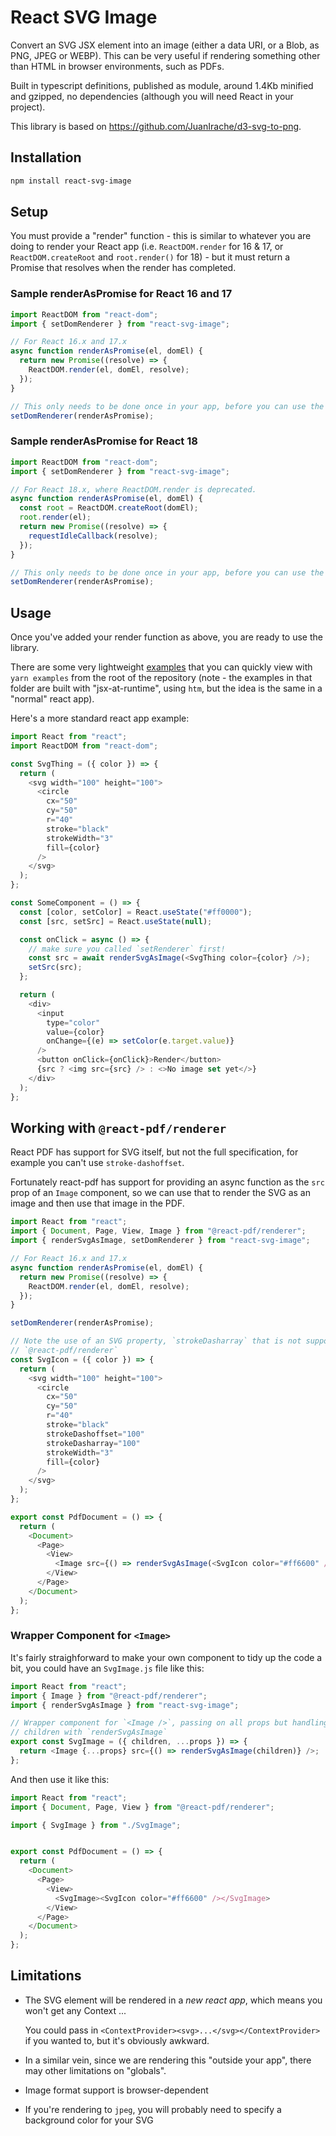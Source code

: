 # React SVG Image

Convert an SVG JSX element into an image (either a data URI, or a Blob, as PNG,
JPEG or WEBP). This can be very useful if rendering something other than HTML
in browser environments, such as PDFs.

Built in typescript definitions, published as module, around 1.4Kb minified and
gzipped, no dependencies (although you will need React in your project).

This library is based on https://github.com/JuanIrache/d3-svg-to-png.

## Installation

```bash
npm install react-svg-image
```

## Setup

You must provide a "render" function - this is similar to whatever you are
doing to render your React app (i.e. `ReactDOM.render` for 16 & 17, or
`ReactDOM.createRoot` and `root.render()` for 18) - but it must return a
Promise that resolves when the render has completed.

### Sample renderAsPromise for React 16 and 17

```javascript
import ReactDOM from "react-dom";
import { setDomRenderer } from "react-svg-image";

// For React 16.x and 17.x
async function renderAsPromise(el, domEl) {
  return new Promise((resolve) => {
    ReactDOM.render(el, domEl, resolve);
  });
}

// This only needs to be done once in your app, before you can use the library
setDomRenderer(renderAsPromise);
```

### Sample renderAsPromise for React 18

```javascript
import ReactDOM from "react-dom";
import { setDomRenderer } from "react-svg-image";

// For React 18.x, where ReactDOM.render is deprecated.
async function renderAsPromise(el, domEl) {
  const root = ReactDOM.createRoot(domEl);
  root.render(el);
  return new Promise((resolve) => {
    requestIdleCallback(resolve);
  });
}

// This only needs to be done once in your app, before you can use the library
setDomRenderer(renderAsPromise);
```

## Usage

Once you've added your render function as above, you are ready to use the library.

There are some very lightweight [examples](./examples/) that you can quickly view with `yarn examples` from the root of the repository (note - the examples in that folder are built with "jsx-at-runtime", using `htm`, but the idea is the same in a "normal" react app).

Here's a more standard react app example:

```javascript
import React from "react";
import ReactDOM from "react-dom";

const SvgThing = ({ color }) => {
  return (
    <svg width="100" height="100">
      <circle
        cx="50"
        cy="50"
        r="40"
        stroke="black"
        strokeWidth="3"
        fill={color}
      />
    </svg>
  );
};

const SomeComponent = () => {
  const [color, setColor] = React.useState("#ff0000");
  const [src, setSrc] = React.useState(null);

  const onClick = async () => {
    // make sure you called `setRenderer` first!
    const src = await renderSvgAsImage(<SvgThing color={color} />);
    setSrc(src);
  };

  return (
    <div>
      <input
        type="color"
        value={color}
        onChange={(e) => setColor(e.target.value)}
      />
      <button onClick={onClick}>Render</button>
      {src ? <img src={src} /> : <>No image set yet</>}
    </div>
  );
};
```

## Working with `@react-pdf/renderer`

React PDF has support for SVG itself, but not the full specification, for
example you can't use `stroke-dashoffset`.

Fortunately react-pdf has support for providing an async function as the `src`
prop of an `Image` component, so we can use that to render the SVG as an image
and then use that image in the PDF.

```javascript
import React from "react";
import { Document, Page, View, Image } from "@react-pdf/renderer";
import { renderSvgAsImage, setDomRenderer } from "react-svg-image";

// For React 16.x and 17.x
async function renderAsPromise(el, domEl) {
  return new Promise((resolve) => {
    ReactDOM.render(el, domEl, resolve);
  });
}

setDomRenderer(renderAsPromise);

// Note the use of an SVG property, `strokeDasharray` that is not supported by
// `@react-pdf/renderer`
const SvgIcon = ({ color }) => {
  return (
    <svg width="100" height="100">
      <circle
        cx="50"
        cy="50"
        r="40"
        stroke="black"
        strokeDashoffset="100"
        strokeDasharray="100"
        strokeWidth="3"
        fill={color}
      />
    </svg>
  );
};

export const PdfDocument = () => {
  return (
    <Document>
      <Page>
        <View>
          <Image src={() => renderSvgAsImage(<SvgIcon color="#ff6600" />)} />
        </View>
      </Page>
    </Document>
  );
};
```

### Wrapper Component for `<Image>`

It's fairly straighforward to make your own component to tidy up the code a bit, you could have an `SvgImage.js` file like this:

```javascript
import React from "react";
import { Image } from "@react-pdf/renderer";
import { renderSvgAsImage } from "react-svg-image";

// Wrapper component for `<Image />`, passing on all props but handling
// children with `renderSvgAsImage`
export const SvgImage = ({ children, ...props }) => {
  return <Image {...props} src={() => renderSvgAsImage(children)} />;
};
```

And then use it like this:
```javascript
import React from "react";
import { Document, Page, View } from "@react-pdf/renderer";

import { SvgImage } from "./SvgImage";


export const PdfDocument = () => {
  return (
    <Document>
      <Page>
        <View>
          <SvgImage><SvgIcon color="#ff6600" /></SvgImage>
        </View>
      </Page>
    </Document>
  );
};
```

## Limitations

- The SVG element will be rendered in a _new react app_, which means you won't
  get any Context ...
  
  You could pass in
  `<ContextProvider><svg>...</svg></ContextProvider>` if you wanted to, but
  it's obviously awkward.
- In a similar vein, since we are rendering this "outside your app", there may
  other limitations on "globals".
- Image format support is browser-dependent
- If you're rendering to `jpeg`, you will probably need to specify a background
  color for your SVG
